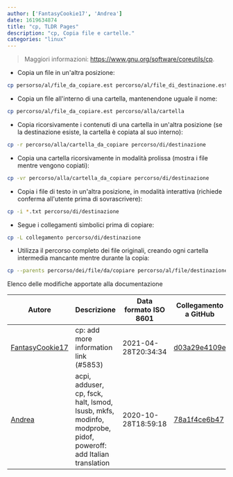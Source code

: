 ```yaml
---
author: ['FantasyCookie17', 'Andrea']
date: 1619634874
title: "cp, TLDR Pages"
description: "cp, Copia file e cartelle."
categories: "linux"
---
```

> Maggiori informazioni: <https://www.gnu.org/software/coreutils/cp>.

- Copia un file in un'altra posizione:

```bash
cp persorso/al/file_da_copiare.est percorso/al/file_di_destinazione.est
```

- Copia un file all'interno di una cartella, mantenendone uguale il nome:

```bash
cp percorso/al/file_da_copiare.est percorso/alla/cartella
```

- Copia ricorsivamente i contenuti di una cartella in un'altra posizione (se la destinazione esiste, la cartella è copiata al suo interno):

```bash
cp -r percorso/alla/cartella_da_copiare percorso/di/destinazione
```

- Copia una cartella ricorsivamente in modalità prolissa (mostra i file mentre vengono copiati):

```bash
cp -vr percorso/alla/cartella_da_copiare percorso/di/destinazione
```

- Copia i file di testo in un'altra posizione, in modalità interattiva (richiede conferma all'utente prima di sovrascrivere):

```bash
cp -i *.txt percorso/di/destinazione
```

- Segue i collegamenti simbolici prima di copiare:

```bash
cp -L collegamento percorso/di/destinazione
```

- Utilizza il percorso completo dei file originali, creando ogni cartella intermedia mancante mentre durante la copia:

```bash
cp --parents percorso/dei/file/da/copiare percorso/al/file/destinazione
```
Elenco delle modifiche apportate alla documentazione


Autore | Descrizione | Data formato ISO 8601 | Collegamento a GitHub
------|-----|-----|-----
[FantasyCookie17](mailto:fantasycookie17@artemislena.eu) | cp: add more information link (#5853) | 2021-04-28T20:34:34 | [d03a29e4109e](https://github.com/tldr-pages/tldr/commit/d03a29e4109ee52e0a30835124691d6f8f187346)
[Andrea](mailto:agnophi@gmail.com) | acpi, adduser, cp, fsck, halt, lsmod, lsusb, mkfs, modinfo, modprobe, pidof, poweroff: add Italian translation | 2020-10-28T18:59:18 | [78a1f4ce6b47](https://github.com/tldr-pages/tldr/commit/78a1f4ce6b4737c3049ec89305ab9a6f1ba54601)

